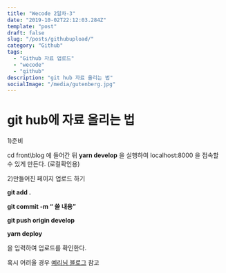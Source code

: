 ```yaml
---
title: "Wecode 2일차-3"
date: "2019-10-02T22:12:03.284Z"
template: "post"
draft: false
slug: "/posts/githubupload/"
category: "Github"
tags:
  - "Github 자료 업로드"
  - "wecode"
  - "github"
description: "git hub 자료 올리는 법"
socialImage: "/media/gutenberg.jpg"
---
```

# git hub에 자료 올리는 법

1)준비

cd front\blog 에 들어간 뒤 **yarn develop** 을 실행하여 localhost:8000 을 접속할 수 있게 만든다.
(로컬확인용)


2)만들어진 페이지 업로드 하기

**git add .**

**git commit -m “ 쓸 내용”**

**git push origin develop**

**yarn deploy**

을 입력하여 업로드를 확인한다.

혹시 어려울 경우 [예리님 블로그](https://yeri-kim.github.io/posts/how-to-install-gatsby/) 참고
